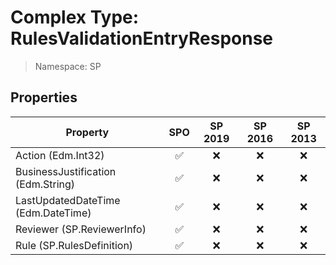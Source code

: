 # Complex Type: RulesValidationEntryResponse

> Namespace: SP

## Properties

Property | SPO | SP 2019 | SP 2016 | SP 2013
----------|:---:|:-------:|:-------:|:-------:
Action (Edm.Int32) | ✅ | ❌ | ❌ | ❌
BusinessJustification (Edm.String) | ✅ | ❌ | ❌ | ❌
LastUpdatedDateTime (Edm.DateTime) | ✅ | ❌ | ❌ | ❌
Reviewer (SP.ReviewerInfo) | ✅ | ❌ | ❌ | ❌
Rule (SP.RulesDefinition) | ✅ | ❌ | ❌ | ❌